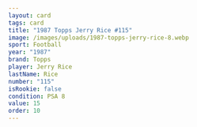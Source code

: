 ```yaml
---
layout: card
tags: card
title: "1987 Topps Jerry Rice #115"
image: /images/uploads/1987-topps-jerry-rice-8.webp
sport: Football
year: "1987"
brand: Topps
player: Jerry Rice
lastName: Rice
number: "115"
isRookie: false
condition: PSA 8
value: 15
order: 10
---
```

